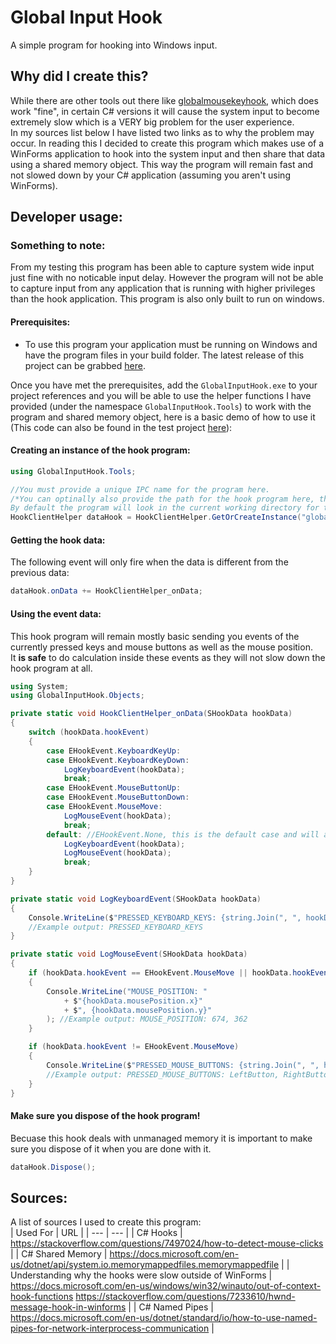 # Global Input Hook  
A simple program for hooking into Windows input.  

## Why did I create this?  
While there are other tools out there like [globalmousekeyhook](https://github.com/gmamaladze/globalmousekeyhook), which does work "fine", in certain C# versions it will cause the system input to become extremely slow which is a VERY big problem for the user experience.  
In my sources list below I have listed two links as to why the problem may occur. In reading this I decided to create this program which makes use of a WinForms application to hook into the system input and then share that data using a shared memory object. This way the program will remain fast and not slowed down by your C# application (assuming you aren't using WinForms).  

## Developer usage:  
### Something to note:
From my testing this program has been able to capture system wide input just fine with no noticable input delay. However the program will not be able to capture input from any application that is running with higher privileges than the hook application. This program is also only built to run on windows.
#### Prerequisites:  
- To use this program your application must be running on Windows and have the program files in your build folder. The latest release of this project can be grabbed [here](github.com/ReadieFur/GlobalInputHook/releases/latest).  

Once you have met the prerequisites, add the `GlobalInputHook.exe` to your project references and you will be able to use the helper functions I have provided (under the namespace `GlobalInputHook.Tools`) to work with the program and shared memory object, here is a basic demo of how to use it (This code can also be found in the test project [here](https://github.com/ReadieFur/GlobalInputHook/tree/development/src/GlobalInputHook.Tests)):  
#### Creating an instance of the hook program:  
```cs
using GlobalInputHook.Tools;

//You must provide a unique IPC name for the program here.
/*You can optinally also provide the path for the hook program here, the binary must however be called `GlobalInputHook.exe`
By default the program will look in the current working directory for the binary.*/
HookClientHelper dataHook = HookClientHelper.GetOrCreateInstance("global_input_hook");
```
#### Getting the hook data:  
The following event will only fire when the data is different from the previous data:  
```cs
dataHook.onData += HookClientHelper_onData;
```
#### Using the event data:  
This hook program will remain mostly basic sending you events of the currently pressed keys and mouse buttons as well as the mouse position.  
It **is safe** to do calculation inside these events as they will not slow down the hook program at all.
```cs
using System;
using GlobalInputHook.Objects;

private static void HookClientHelper_onData(SHookData hookData)
{
    switch (hookData.hookEvent)
    {
        case EHookEvent.KeyboardKeyUp:
        case EHookEvent.KeyboardKeyDown:
            LogKeyboardEvent(hookData);
            break;
        case EHookEvent.MouseButtonUp:
        case EHookEvent.MouseButtonDown:
        case EHookEvent.MouseMove:
            LogMouseEvent(hookData);
            break;
        default: //EHookEvent.None, this is the default case and will also be set if a data request was sent manually.
            LogKeyboardEvent(hookData);
            LogMouseEvent(hookData);
            break;
    }
}

private static void LogKeyboardEvent(SHookData hookData)
{
    Console.WriteLine($"PRESSED_KEYBOARD_KEYS: {string.Join(", ", hookData.pressedKeyboardKeys)}");
    //Example output: PRESSED_KEYBOARD_KEYS
}

private static void LogMouseEvent(SHookData hookData)
{
    if (hookData.hookEvent == EHookEvent.MouseMove || hookData.hookEvent == EHookEvent.None)
    {
        Console.WriteLine("MOUSE_POSITION: "
            + $"{hookData.mousePosition.x}"
            + $", {hookData.mousePosition.y}"
        ); //Example output: MOUSE_POSITION: 674, 362
    }

    if (hookData.hookEvent != EHookEvent.MouseMove)
    {
        Console.WriteLine($"PRESSED_MOUSE_BUTTONS: {string.Join(", ", hookData.pressedMouseButtons)}");
        //Example output: PRESSED_MOUSE_BUTTONS: LeftButton, RightButton
    }
}
```
#### Make sure you dispose of the hook program!
Becuase this hook deals with unmanaged memory it is important to make sure you dispose of it when you are done with it.
```cs
dataHook.Dispose();
```

## Sources:  
A list of sources I used to create this program:  
| Used For | URL |
| --- | --- |
| C# Hooks | https://stackoverflow.com/questions/7497024/how-to-detect-mouse-clicks |
| C# Shared Memory | https://docs.microsoft.com/en-us/dotnet/api/system.io.memorymappedfiles.memorymappedfile |
| Understanding why the hooks were slow outside of WinForms | https://docs.microsoft.com/en-us/windows/win32/winauto/out-of-context-hook-functions  https://stackoverflow.com/questions/7233610/hwnd-message-hook-in-winforms |
| C# Named Pipes | https://docs.microsoft.com/en-us/dotnet/standard/io/how-to-use-named-pipes-for-network-interprocess-communication |
